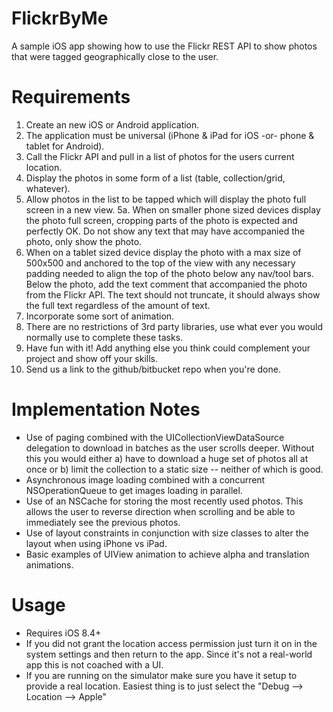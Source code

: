 # FlickrByMe
A sample iOS app showing how to use the Flickr REST API to show photos that were tagged geographically close to the user.

# Requirements

1. Create an new iOS or Android application.
2. The application must be universal (iPhone & iPad for iOS -or- phone & tablet for Android).
3. Call the Flickr API and pull in a list of photos for the users current location.
4. Display the photos in some form of a list (table, collection/grid, whatever).
5. Allow photos in the list to be tapped which will display the photo full screen in a new view. 5a. When on smaller phone sized devices display the photo full screen, cropping parts of the photo is expected and perfectly OK. Do not show any text that may have accompanied the photo, only show the photo.
6. When on a tablet sized device display the photo with a max size of 500x500 and anchored to the top of the view with any necessary padding needed to align the top of the photo below any nav/tool bars. Below the photo, add the text comment that accompanied the photo from the Flickr API. The text should not truncate, it should always show the full text regardless of the amount of text.
7. Incorporate some sort of animation.
8. There are no restrictions of 3rd party libraries, use what ever you would normally use to complete these tasks.
9. Have fun with it! Add anything else you think could complement your project and show off your skills.
10. Send us a link to the github/bitbucket repo when you're done.

# Implementation Notes

- Use of paging combined with the UICollectionViewDataSource delegation to download in batches as the user scrolls deeper.  Without this you would either a) have to download a huge set of photos all at once or b) limit the collection to a static size -- neither of which is good.
- Asynchronous image loading combined with a concurrent NSOperationQueue to get images loading in parallel.
- Use of an NSCache for storing the most recently used photos.  This allows the user to reverse direction when scrolling and be able to immediately see the previous photos.
- Use of layout constraints in conjunction with size classes to alter the layout when using iPhone vs iPad.
- Basic examples of UIView animation to achieve alpha and translation animations.

# Usage

- Requires iOS 8.4+
- If you did not grant the location access permission just turn it on in the system settings and then return to the app.  Since it's not a real-world app this is not coached with a UI.
- If you are running on the simulator make sure you have it setup to provide a real location.  Easiest thing is to just select the "Debug --> Location --> Apple" 



